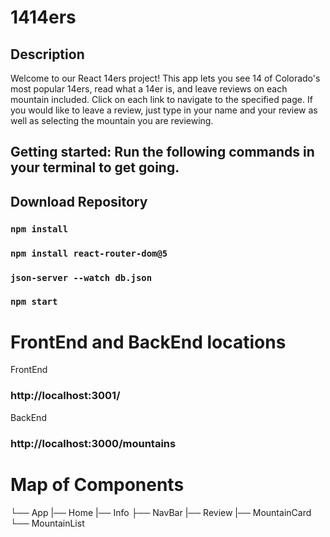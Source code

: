 # 1414ers

## Description

Welcome to our React 14ers project! This app lets you see 14 of Colorado's most popular 14ers, read what a 14er is, and leave reviews on each mountain included. Click on each link to navigate to the specified page. If you would like to leave a review, just type in your name and your review as well as selecting the mountain you are reviewing.

## Getting started: Run the following commands in your terminal to get going.

## Download Repository

### `npm install`

### `npm install react-router-dom@5`

### `json-server --watch db.json`

### `npm start`

# FrontEnd and BackEnd locations

FrontEnd

### http://localhost:3001/

BackEnd

### http://localhost:3000/mountains

# Map of Components

└── App
|── Home
|── Info
├── NavBar
|── Review
|── MountainCard
└── MountainList
